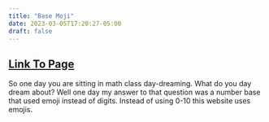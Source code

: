 ```yaml
---
title: "Base Moji"
date: 2023-03-05T17:20:27-05:00
draft: false
---
```


## [Link To Page](/basemoji)

So one day you are sitting in math class day-dreaming. What do you day dream about? Well one day my answer to that question was a number base that used emoji instead of digits. Instead of using 0-10 this website uses emojis.
